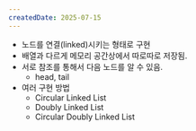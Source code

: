 ```yaml
---
createdDate: 2025-07-15
---
```

- 노드를 연결(linked)시키는 형태로 구현
- 배열과 다르게 메모리 공간상에서 따로따로 저장됨. 
- 서로 참조를 통해서 다음 노드를 알 수 있음.
	- head, tail
- 여러 구현 방법
	- Circular Linked List
	- Doubly Linked List
	- Circular Doubly Linked List